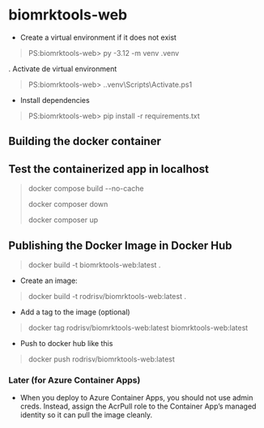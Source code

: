 # biomrktools-web

- Create a virtual environment if it does not exist
> PS:biomrktools-web> py -3.12 -m venv .venv

. Activate de virtual environment
> PS:biomrktools-web> .\.venv\Scripts\Activate.ps1

- Install dependencies
> PS:biomrktools-web> pip install -r requirements.txt


## Building the docker container

## Test the containerized app in localhost
> docker compose build --no-cache
>
> docker composer down
>
> docker composer up

## Publishing the Docker Image in Docker Hub
> docker build -t biomrktools-web:latest .

- Create an image:
> docker build -t rodrisv/biomrktools-web:latest .

- Add a tag to the image (optional)
> docker tag rodrisv/biomrktools-web:latest biomrktools-web:latest

- Push to docker hub like this
> docker push rodrisv/biomrktools-web:latest

### Later (for Azure Container Apps)

- When you deploy to Azure Container Apps, you should not use admin creds. Instead, assign the AcrPull role to the Container App’s managed identity so it can pull the image cleanly.

